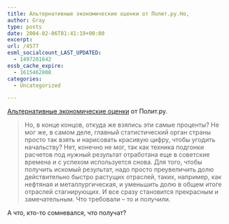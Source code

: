 ```yaml
---
title: Альтернативные экономические оценки от Полит.ру.Но,
author: Gray
type: posts
date: 2004-02-06T01:41:19+00:00
excerpt:
url: /4577
esml_socialcount_LAST_UPDATED:
  - 1497281642
essb_cache_expire:
  - 1615462808
categories:
  - Uncategorized

---
```








<a href="http://www.polit.ru/publicism/economy/2004/02/05/stat.html" target="_blank">Альтернативные экономические оценки</a> от Полит.ру.

> Но, в конце концов, откуда же взялись эти самые проценты? Не мог же, в самом деле, главный статистический орган страны просто так взять и нарисовать красивую цифру, чтобы угодить начальству? Нет, конечно не мог, так как техника подгонки расчетов под нужный результат отработана еще в советские времена и с успехом используется снова. Для того, чтобы получить искомый результат, надо просто преувеличить долю действительно быстро растущих отраслей, таких, например, как нефтяная и металлургическая, и уменьшить долю в общем итоге отраслей стагнирующих. И все сразу становится прекрасным и замечательным. Что требовали – то и получили.

А что, кто-то сомневался, что получат?